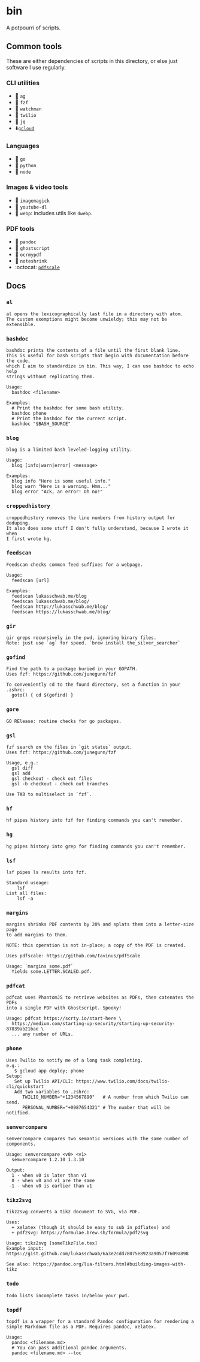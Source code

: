 # bin

A potpourri of scripts.

## Common tools

These are either dependencies of scripts in this directory, or else just software I use regularly.

### CLI utilities

+ 🍺 `ag`
+ 🍺 `fzf`
+ 🍺 `watchman`
+ 🍺 `twilio`
+ 🍺 `jq`
+ ⬇️[`gcloud`](https://cloud.google.com/sdk/docs#install_the_latest_cloud_tools_version_cloudsdk_current_version)

### Languages

+ 🍺 `go`
+ 🍺 `python`
+ 🍺 `node`

### Images & video tools

+ 🍺 `imagemagick`
+ 🍺 `youtube-dl`
+ 🍺 `webp`: includes utils like `dwebp`.

### PDF tools

+ 🍺 `pandoc`
+ 🍺 `ghostscript`
+ 🍺 `ocrmypdf`
+ 🐍 `noteshrink`
+ :octocat: [`pdfscale`](https://github.com/tavinus/pdfScale)

## Docs

<!-- GENERATEDCONTENT -->

### `al`

```
al opens the lexicographically last file in a directory with atom.
The custom exemptions might become unwieldy; this may not be extensible.
```

### `bashdoc`

```
bashdoc prints the contents of a file until the first blank line.
This is useful for bash scripts that begin with documentation before the code,
which I aim to standardize in bin. This way, I can use bashdoc to echo help
strings without replicating them.

Usage:
  bashdoc <filename>

Examples:
  # Print the bashdoc for some bash utility.
  bashdoc phone
  # Print the bashdoc for the current script.
  bashdoc "$BASH_SOURCE"
```

### `blog`

```
blog is a limited bash leveled-logging utility.

Usage:
  blog [info|warn|error] <message>

Examples:
  blog info "Here is some useful info."
  blog warn "Here is a warning. Hmm..."
  blog error "Ack, an error! Oh no!"
```

### `croppedhistory`

```
croppedhistory removes the line numbers from history output for deduping.
It also does some stuff I don't fully understand, because I wrote it when
I first wrote hg.
```

### `feedscan`

```
Feedscan checks common feed suffixes for a webpage.

Usage:
  feedscan [url]

Examples:
  feedscan lukasschwab.me/blog
  feedscan lukasschwab.me/blog/
  feedscan http://lukasschwab.me/blog/
  feedscan https://lukasschwab.me/blog/
```

### `gir`

```
gir greps recursively in the pwd, ignoring binary files.
Note: just use `ag` for speed. `brew install the_silver_searcher`
```

### `gofind`

```
Find the path to a package buried in your GOPATH.
Uses fzf: https://github.com/junegunn/fzf

To conveniently cd to the found directory, set a function in your .zshrc:
  goto() { cd $(gofind) }
```

### `gore`

```
GO RElease: routine checks for go packages.
```

### `gsl`

```
fzf search on the files in `git status` output.
Uses fzf: https://github.com/junegunn/fzf

Usage, e.g.:
  gsl diff
  gsl add
  gsl checkout - check out files
  gsl -b checkout - check out branches

Use TAB to multiselect in `fzf`.
```

### `hf`

```
hf pipes history into fzf for finding commands you can't remember.
```

### `hg`

```
hg pipes history into grep for finding commands you can't remember.
```

### `lsf`

```
lsf pipes ls results into fzf.

Standard useage:
	lsf
List all files:
	lsf -a
```

### `margins`

```
margins shrinks PDF contents by 20% and splats them into a letter-size page
to add margins to them.

NOTE: this operation is not in-place; a copy of the PDF is created.

Uses pdfscale: https://github.com/tavinus/pdfScale

Usage: `margins some.pdf`
  Yields some.LETTER.SCALED.pdf.
```

### `pdfcat`

```
pdfcat uses PhantomJS to retrieve websites as PDFs, then catenates the PDFs
into a single PDF with Ghostscript. Spooky!

Usage: pdfcat https://scrty.io/start-here \
  https://medium.com/starting-up-security/starting-up-security-87839ab21bae \
  ... any number of URLs.
```

### `phone`

```
Uses Twilio to notify me of a long task completing.
e.g.:
   $ gcloud app deploy; phone
Setup:
   Set up Twilio API/CLI: https://www.twilio.com/docs/twilio-cli/quickstart
   Add two variables to .zshrc:
      TWILIO_NUMBER="+1234567890"   # A number from which Twilio can send.
      PERSONAL_NUMBER="+0987654321" # The number that will be notified.
```

### `semvercompare`

```
semvercompare compares two semantic versions with the same number of
components.

Usage: semvercompare <v0> <v1>
  semvercompare 1.2.10 1.3.10

Output:
  1 - when v0 is later than v1
  0 - when v0 and v1 are the same
 -1 - when v0 is earlier than v1
```

### `tikz2svg`

```
tikz2svg converts a tikz document to SVG, via PDF.

Uses:
  + xelatex (though it should be easy to sub in pdflatex) and
  + pdf2svg: https://formulae.brew.sh/formula/pdf2svg

Usage: tikz2svg [someTikzFile.tex]
Example input: https://gist.github.com/lukasschwab/6a3e2cdd78075e8923a9057f7609a898

See also: https://pandoc.org/lua-filters.html#building-images-with-tikz
```

### `todo`

```
todo lists incomplete tasks in/below your pwd.
```

### `topdf`

```
topdf is a wrapper for a standard Pandoc configuration for rendering a
simple Markdown file as a PDF. Requires pandoc, xelatex.

Usage:
  pandoc <filename.md>
  # You can pass additional pandoc arguments.
  pandoc <filename.md> --toc
```
